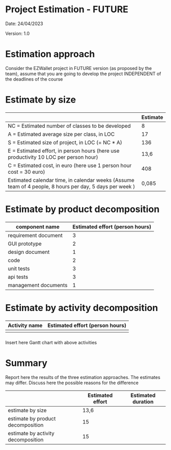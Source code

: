 # Project Estimation - FUTURE
Date: 24/04/2023

Version: 1.0


# Estimation approach
Consider the EZWallet  project in FUTURE version (as proposed by the team), assume that you are going to develop the project INDEPENDENT of the deadlines of the course
# Estimate by size
### 
|             | Estimate                        |             
| ----------- | ------------------------------- |  
| NC =  Estimated number of classes to be developed   |                 8          |             
|  A = Estimated average size per class, in LOC       |                17            | 
| S = Estimated size of project, in LOC (= NC * A) | 136 |
| E = Estimated effort, in person hours (here use productivity 10 LOC per person hour)  |              13,6                        |   
| C = Estimated cost, in euro (here use 1 person hour cost = 30 euro) | 408 | 
| Estimated calendar time, in calendar weeks (Assume team of 4 people, 8 hours per day, 5 days per week ) |     0,085       |               

# Estimate by product decomposition
### 
|         component name    | Estimated effort (person hours)   |             
| ----------- | ------------------------------- | 
|requirement document    | 3 |
| GUI prototype | 2 |
|design document | 1  |
|code |  2 |
| unit tests | 3 |
| api tests | 3 |
| management documents  | 1 |



# Estimate by activity decomposition
### 
|         Activity name    | Estimated effort (person hours)   |             
| ----------- | ------------------------------- | 
| | |
###
Insert here Gantt chart with above activities

# Summary

Report here the results of the three estimation approaches. The  estimates may differ. Discuss here the possible reasons for the difference

|             | Estimated effort                        |   Estimated duration |          
| ----------- | ------------------------------- | ---------------|
| estimate by size | 13,6 |
| estimate by product decomposition | 15 |
| estimate by activity decomposition | 15 |




